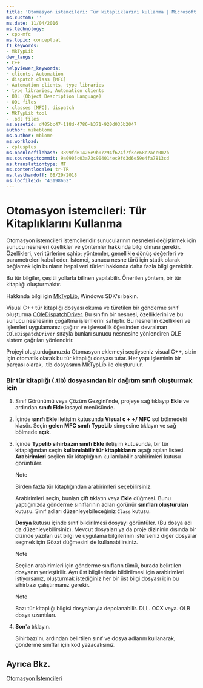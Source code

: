 ```yaml
---
title: 'Otomasyon istemcileri: Tür kitaplıklarını kullanma | Microsoft Docs'
ms.custom: ''
ms.date: 11/04/2016
ms.technology:
- cpp-mfc
ms.topic: conceptual
f1_keywords:
- MkTypLib
dev_langs:
- C++
helpviewer_keywords:
- clients, Automation
- dispatch class [MFC]
- Automation clients, type libraries
- type libraries, Automation clients
- ODL (Object Description Language)
- ODL files
- classes [MFC], dispatch
- MkTypLib tool
- .odl files
ms.assetid: d405bc47-118d-4786-b371-920d035b2047
author: mikeblome
ms.author: mblome
ms.workload:
- cplusplus
ms.openlocfilehash: 3899fd61426e9b07294f624f7f3ce68c2acc002b
ms.sourcegitcommit: 9a0905c03a73c904014ec9fd3d6e59e4fa7813cd
ms.translationtype: MT
ms.contentlocale: tr-TR
ms.lasthandoff: 08/29/2018
ms.locfileid: "43198652"
---
```

# <a name="automation-clients-using-type-libraries"></a>Otomasyon İstemcileri: Tür Kitaplıklarını Kullanma
Otomasyon istemcileri istemcileridir sunucularının nesneleri değiştirmek için sunucu nesneleri özellikler ve yöntemler hakkında bilgi olması gerekir. Özellikleri, veri türlerine sahip; yöntemler, genellikle dönüş değerleri ve parametreleri kabul eder. İstemci, sunucu nesne türü için statik olarak bağlamak için bunların hepsi veri türleri hakkında daha fazla bilgi gerektirir.  
  
 Bu tür bilgiler, çeşitli yollarla bilinen yapılabilir. Önerilen yöntem, bir tür kitaplığı oluşturmaktır.  
  
 Hakkında bilgi için [MkTypLib](/windows/desktop/Midl/differences-between-midl-and-mktyplib), Windows SDK'sı bakın.  
  
 Visual C++ tür kitaplığı dosyası okuma ve türetilen bir gönderme sınıf oluşturma [COleDispatchDriver](../mfc/reference/coledispatchdriver-class.md). Bu sınıfın bir nesnesi, özelliklerini ve bu sunucu nesnesinin çoğaltma işlemlerini sahiptir. Bu nesnenin özellikleri ve işlemleri uygulamanızı çağırır ve işlevsellik öğesinden devralınan `COleDispatchDriver` sırayla bunları sunucu nesnesine yönlendiren OLE sistem çağrıları yönlendirir.  
  
 Projeyi oluşturduğunuzda Otomasyon eklemeyi seçtiyseniz visual C++, sizin için otomatik olarak bu tür kitaplığı dosyası tutar. Her yapı işleminin bir parçası olarak, .tlb dosyasının MkTypLib ile oluşturulur.  
  
### <a name="to-create-a-dispatch-class-from-a-type-library-tlb-file"></a>Bir tür kitaplığı (.tlb) dosyasından bir dağıtım sınıfı oluşturmak için  
  
1.  Sınıf Görünümü veya Çözüm Gezgini'nde, projeye sağ tıklayıp **Ekle** ve ardından **sınıfı Ekle** kısayol menüsünde.  
  
2.  İçinde **sınıfı Ekle** iletişim kutusunda **Visual c + +/ MFC** sol bölmedeki klasör. Seçin **gelen MFC sınıfı TypeLib** simgesine tıklayın ve sağ bölmede **açık**.  
  
3.  İçinde **Typelib sihirbazın sınıfı Ekle** iletişim kutusunda, bir tür kitaplığından seçin **kullanılabilir tür kitaplıklarını** aşağı açılan listesi. **Arabirimleri** seçilen tür kitaplığının kullanılabilir arabirimleri kutusu görüntüler.  
  
    > [!NOTE]
    >  Birden fazla tür kitaplığından arabirimleri seçebilirsiniz.  
  
     Arabirimleri seçin, bunları çift tıklatın veya **Ekle** düğmesi. Bunu yaptığınızda gönderme sınıflarının adları görünür **sınıfları oluşturulan** kutusu. Sınıf adları düzenleyebileceğiniz `Class` kutusu.  
  
     **Dosya** kutusu içinde sınıf bildirilmesi dosyayı görüntüler. (Bu dosya adı da düzenleyebilirsiniz). Mevcut dosyaları ya da proje dizininin dışında bir dizinde yazılan üst bilgi ve uygulama bilgilerinin isterseniz diğer dosyalar seçmek için Gözat düğmesini de kullanabilirsiniz.  
  
    > [!NOTE]
    >  Seçilen arabirimleri için gönderme sınıfların tümü, burada belirtilen dosyanın yerleştirilir. Ayrı üst bilgilerinde bildirilmesi için arabirimleri istiyorsanız, oluşturmak istediğiniz her bir üst bilgi dosyası için bu sihirbazı çalıştırmanız gerekir.  
  
    > [!NOTE]
    >  Bazı tür kitaplığı bilgisi dosyalarıyla depolanabilir. DLL. OCX veya. OLB dosya uzantıları.  
  
4.  **Son**'a tıklayın.  
  
     Sihirbazı'nı, ardından belirtilen sınıf ve dosya adlarını kullanarak, gönderme sınıflar için kod yazacaksınız.  
  
## <a name="see-also"></a>Ayrıca Bkz.  
 [Otomasyon İstemcileri](../mfc/automation-clients.md)

